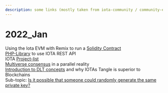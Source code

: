 ```yaml
---
description: some links (mostly taken from iota-community / community-events)
---
```


# 2022\_Jan

Using the Iota EVM with Remix to run a [Solidity Contract ](https://buidlassembly.com/iota\_evm\_remix\_solidity\_1.html)\
[PHP-Library](https://github.com/iota-community/iota.php) to use IOTA REST API\
IOTA [Project-list](https://docs.google.com/spreadsheets/d/1YVdj1iyclMZPoNFFPtEvVvIA4JmskuSfQ\_B8cNxkOcw/edit#gid=0)\
[Multiverse consensus](https://medium.com/@linus.naumann/parallel-realities-and-iotas-multiverse-consensus-bcfbf3b12aad) in a parallel reality\
[Introduction to DLT concepts](https://jonas-ehnle.medium.com/an-introduction-to-dlt-concepts-and-why-i-think-iotas-tangle-is-superior-to-blockchains-550b69ec86d6) and why IOTAs Tangle is superior to Blockchains\
&#x20;  Sub-topic: [Is it possible that someone could randomly generate the same private key?](https://www.youtube.com/watch?v=S9JGmA5\_unY)


